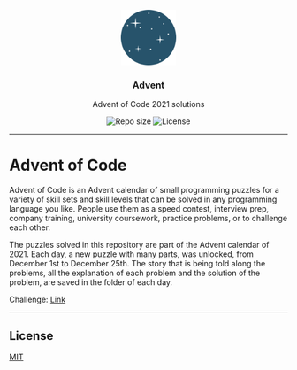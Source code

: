 <p align="center">
  <img src="https://github.com/lhbelfanti/advent/blob/main/media/advent-logo.png?raw=true" width="100" alt="Repository logo" />
</p>
<h3 align="center">Advent</h3>
<p align="center">Advent of Code 2021 solutions<p>
<p align="center">
    <img src="https://img.shields.io/github/repo-size/lhbelfanti/advent?label=Repo%20size" alt="Repo size" />
    <img src="https://img.shields.io/github/license/lhbelfanti/advent?label=License" alt="License" />
</p>

---
# Advent of Code

Advent of Code is an Advent calendar of small programming puzzles for a variety of skill sets and skill levels that can be solved in any programming language you like. People use them as a speed contest, interview prep, company training, university coursework, practice problems, or to challenge each other.

The puzzles solved in this repository are part of the Advent calendar of 2021. Each day, a new puzzle with many parts, was unlocked, from December 1st to December 25th. 
The story that is being told along the problems, all the explanation of each problem and the solution of the problem, are saved in the folder of each day.

Challenge: [Link](https://adventofcode.com/2021)

---
## License

[MIT](https://choosealicense.com/licenses/mit/)